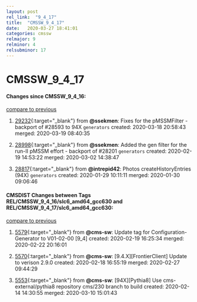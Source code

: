 ```yaml
---
layout: post
rel_link:  "9_4_17"
title:  "CMSSW_9_4_17"
date:   2020-03-27 18:41:01
categories: cmssw
relmajor: 9
relminor: 4
relsubminor: 17
---
```


# CMSSW_9_4_17
#### Changes since CMSSW_9_4_16:
[compare to previous](https://github.com/cms-sw/cmssw/compare/CMSSW_9_4_16...CMSSW_9_4_17)



1. [29232](http://github.com/cms-sw/cmssw/pull/29232){:target="_blank"}  from **@ssekmen**: Fixes for the pMSSMFilter - backport of #28593 to 94X `generators`  created: 2020-03-18 20:58:43 merged: 2020-03-19 08:40:35



2. [28998](http://github.com/cms-sw/cmssw/pull/28998){:target="_blank"}  from **@ssekmen**: Added the gen filter for the run-II pMSSM effort - backport of #28201 `generators`  created: 2020-02-19 14:53:22 merged: 2020-03-02 14:38:47



3. [28817](http://github.com/cms-sw/cmssw/pull/28817){:target="_blank"}  from **@intrepid42**: Photos createHistoryEntries (94X) `generators`  created: 2020-01-29 10:11:11 merged: 2020-01-30 09:06:46



#### CMSDIST Changes between Tags REL/CMSSW_9_4_16/slc6_amd64_gcc630 and REL/CMSSW_9_4_17/slc6_amd64_gcc630:
[compare to previous](https://github.com/cms-sw/cmsdist/compare/REL/CMSSW_9_4_16/slc6_amd64_gcc630...REL/CMSSW_9_4_17/slc6_amd64_gcc630)



1. [5579](http://github.com/cms-sw/cmsdist/pull/5579){:target="_blank"}  from **@cms-sw**: Update tag for Configuration-Generator to V01-02-00 [9_4] created: 2020-02-19 16:25:34 merged: 2020-02-22 20:16:01

2. [5570](http://github.com/cms-sw/cmsdist/pull/5570){:target="_blank"}  from **@cms-sw**: [9.4.X][FrontierClient] Update to verison 2.9.0 created: 2020-02-18 16:55:19 merged: 2020-02-27 09:44:29

3. [5553](http://github.com/cms-sw/cmsdist/pull/5553){:target="_blank"}  from **@cms-sw**: [94X][Pythia8] Use cms-external/pythia8 repository cms/230 branch to build created: 2020-02-14 14:30:55 merged: 2020-03-10 15:01:43
